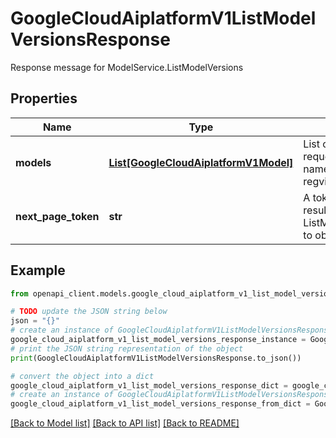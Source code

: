 # GoogleCloudAiplatformV1ListModelVersionsResponse

Response message for ModelService.ListModelVersions

## Properties

Name | Type | Description | Notes
------------ | ------------- | ------------- | -------------
**models** | [**List[GoogleCloudAiplatformV1Model]**](GoogleCloudAiplatformV1Model.md) | List of Model versions in the requested page. In the returned Model name field, version ID instead of regvision tag will be included. | [optional] 
**next_page_token** | **str** | A token to retrieve the next page of results. Pass to ListModelVersionsRequest.page_token to obtain that page. | [optional] 

## Example

```python
from openapi_client.models.google_cloud_aiplatform_v1_list_model_versions_response import GoogleCloudAiplatformV1ListModelVersionsResponse

# TODO update the JSON string below
json = "{}"
# create an instance of GoogleCloudAiplatformV1ListModelVersionsResponse from a JSON string
google_cloud_aiplatform_v1_list_model_versions_response_instance = GoogleCloudAiplatformV1ListModelVersionsResponse.from_json(json)
# print the JSON string representation of the object
print(GoogleCloudAiplatformV1ListModelVersionsResponse.to_json())

# convert the object into a dict
google_cloud_aiplatform_v1_list_model_versions_response_dict = google_cloud_aiplatform_v1_list_model_versions_response_instance.to_dict()
# create an instance of GoogleCloudAiplatformV1ListModelVersionsResponse from a dict
google_cloud_aiplatform_v1_list_model_versions_response_from_dict = GoogleCloudAiplatformV1ListModelVersionsResponse.from_dict(google_cloud_aiplatform_v1_list_model_versions_response_dict)
```
[[Back to Model list]](../README.md#documentation-for-models) [[Back to API list]](../README.md#documentation-for-api-endpoints) [[Back to README]](../README.md)


